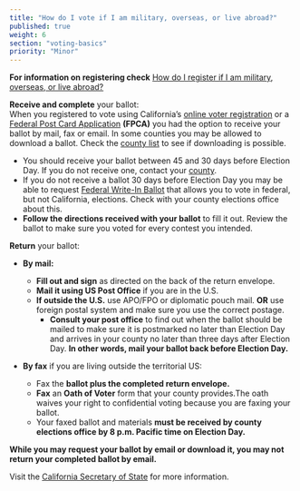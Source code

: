 ```yaml
---
title: "How do I vote if I am military, overseas, or live abroad?"
published: true
weight: 6
section: "voting-basics"
priority: "Minor"
---
```

**For information on registering check** [How do I register if I am military, overseas, or live abroad?](#menu-item-¿cómo-me-inscribo-si-soy-militar-me-encuentro-en-el-extranjero-o-vivo-fuera-del-país)  

**Receive and complete** your ballot:  
When you registered to vote using California’s [online voter registration](http://registertovote.ca.gov/) or a [Federal Post Card Application](https://www.fvap.gov/uploads/FVAP/Outreach-Materials/FVAP_FPCA.pdf) **(FPCA)** you had the option to receive your ballot by mail, fax or email. In some counties you may be allowed to download a ballot. Check the [county list](http://www.sos.ca.gov/elections/voter-registration/military-overseas-voters/) to see if downloading is possible.  
- You should receive your ballot between 45 and 30 days before Election Day.  If you do not receive one, contact your [county](http://www.sos.ca.gov/elections/voter-registration/military-overseas-voters/).  
- If you do not receive a ballot 30 days before Election Day you may be able to request [Federal Write-In Ballot](https://www.fvap.gov/uploads/FVAP/Forms/fwab2013.pdf) that allows you to vote in federal, but not California, elections. Check with your county elections office about this.  
- **Follow the directions received with your ballot** to fill it out. 
Review the ballot to make sure you voted for every contest you intended.  

**Return** your ballot:  
- **By mail:**  
	- **Fill out and sign** as directed on the back of the return envelope.  
	- **Mail it using US Post Office** if you are in the U.S.  
	- **If outside the U.S.** use APO/FPO or diplomatic pouch mail. **OR** use foreign postal system and make sure you use the correct postage.  
    	- **Consult your post office** to find out when the ballot should be mailed to make sure it is postmarked no later than Election Day and arrives in your county no later than three days after Election Day. **In other words, mail your ballot back before Election Day.**  

- **By fax** if you are living outside the territorial US:  
	- Fax the **ballot plus the completed return envelope.**  
	- **Fax** an **Oath of Voter** form that your county provides.The oath waives your right to confidential voting because you are faxing your ballot.  
	- Your faxed ballot and materials **must be received by county elections office by 8 p.m. Pacific time on Election Day.**   

**While you may request your ballot by email or download it, you may not return your completed ballot by email.**   

Visit the [California Secretary of State](http://www.sos.ca.gov/elections/voter-registration/military-overseas-voters/) for more information.
